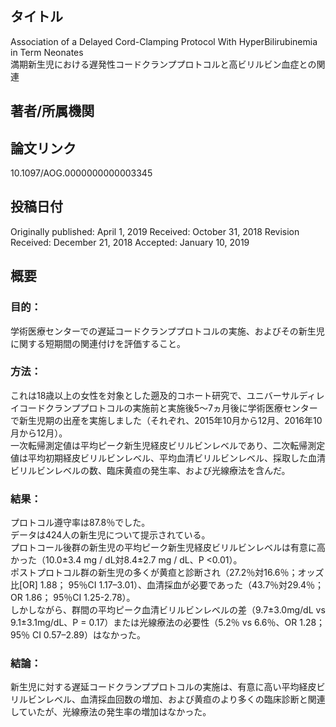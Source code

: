 ## タイトル
Association of a Delayed Cord-Clamping Protocol With HyperBilirubinemia in Term Neonates  
満期新生児における遅発性コードクランププロトコルと高ビリルビン血症との関連

## 著者/所属機関

## 論文リンク
10.1097/AOG.0000000000003345

## 投稿日付
Originally published: April 1, 2019
Received: October 31, 2018
Revision Received: December 21, 2018
Accepted: January 10, 2019

## 概要
### 目的：
学術医療センターでの遅延コードクランププロトコルの実施、およびその新生児に関する短期間の関連付けを評価すること。

### 方法：
これは18歳以上の女性を対象とした遡及的コホート研究で、ユニバーサルディレイコードクランププロトコルの実施前と実施後5〜7ヵ月後に学術医療センターで新生児期の出産を実施しました（それぞれ、2015年10月から12月、2016年10月から12月）。  
一次転帰測定値は平均ピーク新生児経皮ビリルビンレベルであり、二次転帰測定値は平均初期経皮ビリルビンレベル、平均血清ビリルビンレベル、採取した血清ビリルビンレベルの数、臨床黄疸の発生率、および光線療法を含んだ。

### 結果：
プロトコル遵守率は87.8％でした。  
データは424人の新生児について提示されている。  
プロトコール後群の新生児の平均ピーク新生児経皮ビリルビンレベルは有意に高かった（10.0±3.4 mg / dL対8.4±2.7 mg / dL、P <0.01）。  
ポストプロトコル群の新生児の多くが黄疸と診断され（27.2％対16.6％；オッズ比[OR] 1.88； 95％CI 1.17–3.01）、血清採血が必要であった（43.7％対29.4％； OR 1.86； 95％CI 1.25-2.78）。  
しかしながら、群間の平均ピーク血清ビリルビンレベルの差（9.7±3.0mg/dL vs 9.1±3.1mg/dL、P = 0.17）または光線療法の必要性（5.2％ vs 6.6％、OR 1.28； 95％ CI 0.57–2.89）はなかった。

### 結論：
新生児に対する遅延コードクランププロトコルの実施は、有意に高い平均経皮ビリルビンレベル、血清採血回数の増加、および黄疸のより多くの臨床診断と関連していたが、光線療法の発生率の増加はなかった。
